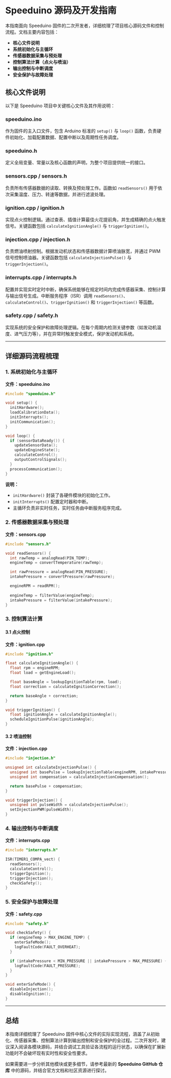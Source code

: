 Speeduino 源码及开发指南
========================

本指南面向 Speeduino 固件的二次开发者，详细梳理了项目核心源码文件和控制流程。文档主要内容包括：

- **核心文件说明**
- **系统初始化与主循环**
- **传感器数据采集与预处理**
- **控制算法计算（点火与喷油）**
- **输出控制与中断调度**
- **安全保护与故障处理**

## 核心文件说明

以下是 Speeduino 项目中关键核心文件及其作用说明：

### speeduino.ino
作为固件的主入口文件，包含 Arduino 标准的 `setup()` 与 `loop()` 函数，负责硬件初始化、加载配置数据、配置中断以及周期性任务调度。

### speeduino.h
定义全局变量、常量以及核心函数的声明，为整个项目提供统一的接口。

### sensors.cpp / sensors.h
负责所有传感器数据的读取、转换及预处理工作。函数如 `readSensors()` 用于依次采集温度、压力、转速等数据，并进行滤波处理。

### ignition.cpp / ignition.h
实现点火控制逻辑。通过查表、插值计算最佳火花提前角，并生成精确的点火触发信号。关键函数包括 `calculateIgnitionAngle()` 与 `triggerIgnition()`。

### injection.cpp / injection.h
负责燃油喷射控制。根据发动机状态和传感器数据计算喷油脉宽，并通过 PWM 信号控制喷油器。关键函数包括 `calculateInjectionPulse()` 与 `triggerInjection()`。

### interrupts.cpp / interrupts.h
配置并实现实时定时中断，确保系统能够在规定时间内完成传感器采集、控制计算与输出信号生成。中断服务程序（ISR）调用 `readSensors()`、`calculateControl()`、`triggerIgnition()` 和 `triggerInjection()` 等函数。

### safety.cpp / safety.h
实现系统的安全保护和故障处理逻辑。在每个周期内检测关键参数（如发动机温度、进气压力等），并在异常时触发安全模式，保护发动机和系统。

---

## 详细源码流程梳理

### 1. 系统初始化与主循环
**文件：speeduino.ino**

```cpp
#include "speeduino.h"

void setup() {
  initHardware();
  loadCalibrationData();
  initInterrupts();
  initCommunication();
}

void loop() {
  if (sensorDataReady()) {
    updateSensorData();
    updateEngineState();
    calculateControl();
    outputControlSignals();
  }
  processCommunication();
}
```

**说明：**
- `initHardware()` 封装了各硬件模块的初始化工作。
- `initInterrupts()` 配置定时器和中断。
- 主循环负责非实时任务，实时任务由中断服务程序完成。

### 2. 传感器数据采集与预处理
**文件：sensors.cpp**

```cpp
#include "sensors.h"

void readSensors() {
  int rawTemp = analogRead(PIN_TEMP);
  engineTemp = convertTemperature(rawTemp);

  int rawPressure = analogRead(PIN_PRESSURE);
  intakePressure = convertPressure(rawPressure);

  engineRPM = readRPM();
  
  engineTemp = filterValue(engineTemp);
  intakePressure = filterValue(intakePressure);
}
```

### 3. 控制算法计算

#### 3.1 点火控制
**文件：ignition.cpp**

```cpp
#include "ignition.h"

float calculateIgnitionAngle() {
  float rpm = engineRPM;
  float load = getEngineLoad();

  float baseAngle = lookupIgnitionTable(rpm, load);
  float correction = calculateIgnitionCorrection();

  return baseAngle + correction;
}

void triggerIgnition() {
  float ignitionAngle = calculateIgnitionAngle();
  scheduleIgnitionPulse(ignitionAngle);
}
```

#### 3.2 喷油控制
**文件：injection.cpp**

```cpp
#include "injection.h"

unsigned int calculateInjectionPulse() {
  unsigned int basePulse = lookupInjectionTable(engineRPM, intakePressure, engineTemp);
  unsigned int compensation = calculateInjectionCompensation();

  return basePulse + compensation;
}

void triggerInjection() {
  unsigned int pulseWidth = calculateInjectionPulse();
  setInjectionPWM(pulseWidth);
}
```

### 4. 输出控制与中断调度
**文件：interrupts.cpp**

```cpp
#include "interrupts.h"

ISR(TIMER1_COMPA_vect) {
  readSensors();
  calculateControl();
  triggerIgnition();
  triggerInjection();
  checkSafety();
}
```

### 5. 安全保护与故障处理
**文件：safety.cpp**

```cpp
#include "safety.h"

void checkSafety() {
  if (engineTemp > MAX_ENGINE_TEMP) {
    enterSafeMode();
    logFaultCode(FAULT_OVERHEAT);
  }

  if (intakePressure < MIN_PRESSURE || intakePressure > MAX_PRESSURE) {
    logFaultCode(FAULT_PRESSURE);
  }
}

void enterSafeMode() {
  disableInjection();
  disableIgnition();
}
```

---

## 总结
本指南详细梳理了 Speeduino 固件中核心文件的实际实现流程，涵盖了从初始化、传感器采集、控制算法计算到输出控制和安全保护的全过程。二次开发时，建议深入阅读各模块源码，并结合调试工具验证各流程的运行状态，以确保在扩展新功能时不会破坏现有实时性和安全性要求。

如果需要进一步分析其他模块或更多细节，请参考最新的 **Speeduino GitHub 仓库** 中的源码，并结合官方文档和社区资源进行探讨。

